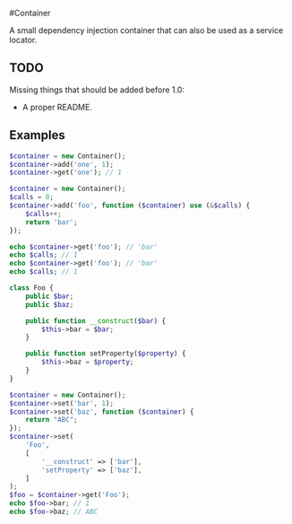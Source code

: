 #Container

A small dependency injection container that can also be used
as a service locator.

## TODO

Missing things that should be added before 1.0:

- A proper README.

## Examples

```php
$container = new Container();
$container->add('one', 1);
$container->get('one'); // 1
```

```php
$container = new Container();
$calls = 0;
$container->add('foo', function ($container) use (&$calls) {
    $calls++;
    return 'bar';
});

echo $container->get('foo'); // 'bar'
echo $calls; // 1
echo $container->get('foo'); // 'bar'
echo $calls; // 1
```

```php
class Foo {
    public $bar;
    public $baz;

    public function __construct($bar) {
        $this->bar = $bar;
    }

    public function setProperty($property) {
        $this->baz = $property;
    }
}

$container = new Container();
$container->set('bar', 1);
$container->set('baz', function ($container) {
    return "ABC";
});
$container->set(
    'Foo',
    [
        '__construct' => ['bar'],
        'setProperty' => ['baz'],
    ]
);
$foo = $container->get('Foo');
echo $foo->bar; // 1
echo $foo->baz; // ABC
```
